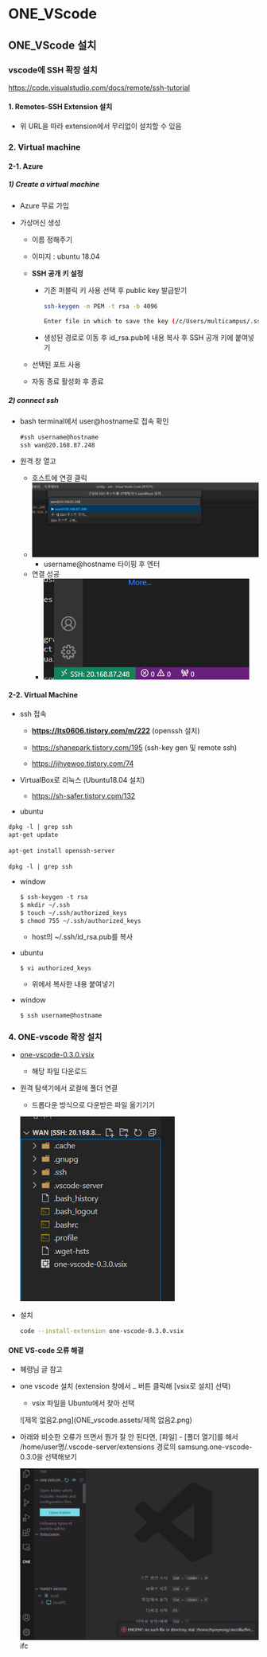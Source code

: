 # ONE_VScode

## ONE_VScode 설치

### vscode에 SSH 확장 설치

https://code.visualstudio.com/docs/remote/ssh-tutorial

#### 1. Remotes-SSH Extension 설치

- 위 URL을 따라 extension에서 무리없이 설치할 수 있음

### 2. Virtual machine

#### 2-1. Azure

##### 1) Create a virtual machine 

- Azure 무료 가입

- 가상머신 생성

    - 이름 정해주기

    - 이미지 : ubuntu 18.04

    - **SSH 공개 키 설정**

        - 기존 퍼블릭 키 사용 선택 후 public key 발급받기

            ```bash
            ssh-keygen -m PEM -t rsa -b 4096
            ```

            ```bash
            Enter file in which to save the key (/c/Users/multicampus/.ssh/id_rsa): 
            ```

        - 생성된 경로로 이동 후 id_rsa.pub에 내용 복사 후 SSH 공개 키에 붙여넣기

    - 선택된 포트 사용 

    - 자동 종료 활성화 후 종료 

##### 2) connect ssh

- bash terminal에서 user@hostname로 접속 확인

    ```
    #ssh username@hostname
    ssh wan@20.168.87.248
    ```

- 원격 창 열고 

    - 호스트에 연결 클릭 
    - ![image-20220830105400788](one_vscode.assets/image-20220830105400788.png)
        - username@hostname 타이핑 후 엔터
    - 연결 성공
        - ![image-20220830105416814](one_vscode.assets/image-20220830105416814.png)

    

#### 2-2. Virtual Machine 

- ssh 접속 

    - **https://lts0606.tistory.com/m/222** (openssh 설치)

    - https://shanepark.tistory.com/195 (ssh-key gen 및 remote ssh)

    - https://jihyewoo.tistory.com/74

- VirtualBox로 리눅스 (Ubuntu18.04 설치)
    - https://sh-safer.tistory.com/132

- ubuntu

```
dpkg -l | grep ssh 
apt-get update 

apt-get install openssh-server 

dpkg -l | grep ssh
```

- window 

    ```
    $ ssh-keygen -t rsa
    $ mkdir ~/.ssh
    $ touch ~/.ssh/authorized_keys
    $ chmod 755 ~/.ssh/authorized_keys
    ```

    - host의 ~/.ssh/id_rsa.pub를 복사

- ubuntu

    ```
    $ vi authorized_keys
    ```

    - 위에서 복사한 내용 붙여넣기 

- window

    ```
    $ ssh username@hostname
    ```

    

### 4. ONE-vscode 확장 설치

- [one-vscode-0.3.0.vsix](https://github.com/Samsung/ONE-vscode/releases/download/0.3.0/one-vscode-0.3.0.vsix) 

    - 해당 파일 다운로드 

- 원격 탐색기에서 로컬에 폴더 연결

    - 드롭다운 방식으로 다운받은 파일 옮기기기

    ![image-20220830110757031](one_vscode.assets/image-20220830110757031.png)

- 설치

    ```bash
    code --install-extension one-vscode-0.3.0.vsix
    ```

####  ONE VS-code 오류 해결

- 혜령님 글 참고 

- one vscode 설치 (extension 창에서 `…` 버튼 클릭해 [vsix로 설치] 선택)

    - vsix 파일을 Ubuntu에서 찾아 선택

    ![제목 없음2.png](ONE_vscode.assets/제목 없음2.png)

- 아래와 비슷한 오류가 뜨면서 뭔가 잘 안 된다면, [파일] - [폴더 열기]를 해서 /home/user명/.vscode-server/extensions 경로의 samsung.one-vscode-0.3.0을 선택해보기

    ![KakaoTalk_20220830_155847055](ONE_vscode.assets/KakaoTalk_20220830_155847055.png)ifc
